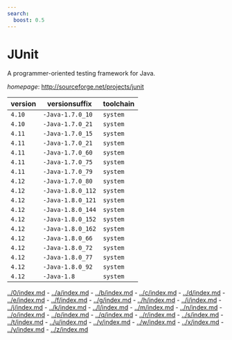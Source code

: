 ```yaml
---
search:
  boost: 0.5
---
```

# JUnit

A programmer-oriented testing framework for Java.

*homepage*: <http://sourceforge.net/projects/junit>

version | versionsuffix | toolchain
--------|---------------|----------
``4.10`` | ``-Java-1.7.0_10`` | ``system``
``4.10`` | ``-Java-1.7.0_21`` | ``system``
``4.11`` | ``-Java-1.7.0_15`` | ``system``
``4.11`` | ``-Java-1.7.0_21`` | ``system``
``4.11`` | ``-Java-1.7.0_60`` | ``system``
``4.11`` | ``-Java-1.7.0_75`` | ``system``
``4.11`` | ``-Java-1.7.0_79`` | ``system``
``4.12`` | ``-Java-1.7.0_80`` | ``system``
``4.12`` | ``-Java-1.8.0_112`` | ``system``
``4.12`` | ``-Java-1.8.0_121`` | ``system``
``4.12`` | ``-Java-1.8.0_144`` | ``system``
``4.12`` | ``-Java-1.8.0_152`` | ``system``
``4.12`` | ``-Java-1.8.0_162`` | ``system``
``4.12`` | ``-Java-1.8.0_66`` | ``system``
``4.12`` | ``-Java-1.8.0_72`` | ``system``
``4.12`` | ``-Java-1.8.0_77`` | ``system``
``4.12`` | ``-Java-1.8.0_92`` | ``system``
``4.12`` | ``-Java-1.8`` | ``system``

[../0/index.md](0) - [../a/index.md](a) - [../b/index.md](b) - [../c/index.md](c) - [../d/index.md](d) - [../e/index.md](e) - [../f/index.md](f) - [../g/index.md](g) - [../h/index.md](h) - [../i/index.md](i) - [../j/index.md](j) - [../k/index.md](k) - [../l/index.md](l) - [../m/index.md](m) - [../n/index.md](n) - [../o/index.md](o) - [../p/index.md](p) - [../q/index.md](q) - [../r/index.md](r) - [../s/index.md](s) - [../t/index.md](t) - [../u/index.md](u) - [../v/index.md](v) - [../w/index.md](w) - [../x/index.md](x) - [../y/index.md](y) - [../z/index.md](z)

